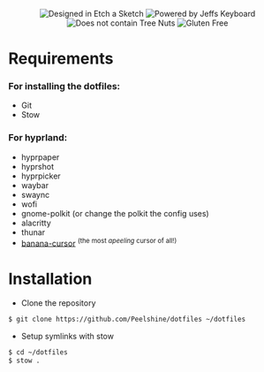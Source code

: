 <p align="center">
  <img src="https://forthebadge.com/images/badges/designed-in-etch-a-sketch.svg" alt="Designed in Etch a Sketch">
  <img src="https://forthebadge.com/images/badges/powered-by-jeffs-keyboard.svg" alt="Powered by Jeffs Keyboard">
  <br>
  <img src="https://forthebadge.com/images/badges/does-not-contain-treenuts.svg" alt="Does not contain Tree Nuts">
  <img src="https://forthebadge.com/images/badges/gluten-free.svg" alt="Gluten Free">
</p>

# Requirements
### For installing the dotfiles:
- Git
- Stow
### For hyprland:
- hyprpaper
- hyprshot
- hyprpicker
- waybar
- swaync
- wofi
- gnome-polkit (or change the polkit the config uses)
- alacritty
- thunar
- [banana-cursor](https://github.com/ful1e5/banana-cursor) <sup>(the most _apeeling_ cursor of all!)</sup>
# Installation
- Clone the repository
```sh
$ git clone https://github.com/Peelshine/dotfiles ~/dotfiles
```
- Setup symlinks with stow
```sh
$ cd ~/dotfiles
$ stow .
```
